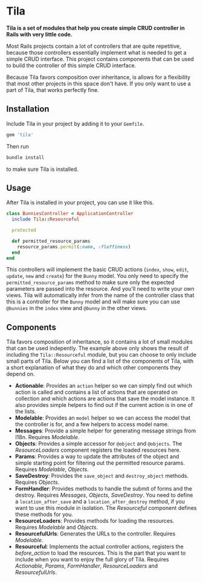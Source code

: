 # Tila

**Tila is a set of modules that help you create simple CRUD controller in Rails
with very little code.**

Most Rails projects contain a lot of controllers that are quite repetitive,
because those controllers essentially implement what is needed to get a simple 
CRUD interface. This project contains components that can be used to build the 
controller of this simple CRUD interface.

Because Tila favors composition over inheritance, is allows for a flexibility
that most other projects in this space don't have. If you only want to use a
part of Tila, that works perfectly fine.

## Installation

Include Tila in your project by adding it to your `Gemfile`.

```ruby
gem 'tila'
```

Then run

```bash
bundle install
```

to make sure Tila is installed.

## Usage

After Tila is installed in your project, you can use it like this.

```ruby
class BunniesController < ApplicationController
  include Tila::Resourceful

  protected

  def permitted_resource_params
    resource_params.permit(:name, :fluffiness)
  end
end
```

This controllers will implement the basic CRUD actions (`index`, `show`, `edit`,
`update`, `new` and `create`) for the `Bunny` model. You only need to specify
the `permitted_resource_params` method to make sure only the expected parameters
are passed into the resource. And you'll need to write your own views. Tila will
automatically infer from the name of the controller class that this is a 
controller for the `Bunny` model and will make sure you can use `@bunnies` in 
the `index` view and `@bunny` in the other views.

## Components

Tila favors composition of inheritance, so it contains a lot of small modules
that can be used indepently. The example above only shows the result of
including the `Tila::Resourceful` module, but you can choose to only include
small parts of Tila. Below you can find a list of the components of Tila, with
a short explanation of what they do and which other components they depend on.

* __Actionable__: Provides an `action` helper so we can simply find out which
  action is called and contains a list of actions that are operated on
  collection and which actions are actions that save the model instance. It also
  provides simple helpers to find out if the current action is in one of the
  lists.
* __Modelable__: Provides an `model` helper so we can access the model that the
  controller is for, and a few helpers to access model name.
* __Messages__: Provide a simple helper for generating message strings from
  I18n. Requires _Modelable_.
* __Objects__: Provides a simple accessor for `@object` and `@objects`. The
  _ResourceLoaders_ component registers the loaded resources here.
* __Params__: Provides a way to update the attributes of the object and simple
  starting point for filtering out the permitted resource params. Requires
  _Modelable_, _Objects_.
* __SaveDestroy__: Provides the `save_object` and `destroy_object` methods.
  Requires _Objects_.
* __FormHandler__: Provides methods to handle the submit of forms and the
  destroy. Requires _Messages_, _Objects_, _SaveDestroy_. You need to define a
  `location_after_save` and a `location_after_destroy` method, if you want to
  use this module in isolation. The _Resourceful_ component defines these
  methods for you.
* __ResourceLoaders__: Provides methods for loading the resources. Requires
  _Modelable_ and _Objects_.
* __ResourcefulUrls__: Generates the URLs to the controller. Requires 
  _Modelable_.
* __Resourceful__: Implements the actual controller actions, registers the 
  _before_action_ to load the resources. This is the part that you want to
  include when you want to enjoy the full glory of Tila. Requires _Actionable_,
  _Params_, _FormHandler_, _ResourceLoaders_ and _ResourcefulUrls_.


